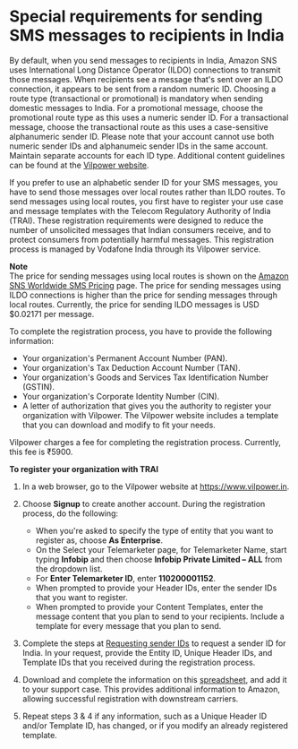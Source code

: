 # Special requirements for sending SMS messages to recipients in India<a name="channels-sms-awssupport-sender-id-india"></a>

By default, when you send messages to recipients in India, Amazon SNS uses International Long Distance Operator \(ILDO\) connections to transmit those messages\. When recipients see a message that's sent over an ILDO connection, it appears to be sent from a random numeric ID\. Choosing a route type \(transactional or promotional\) is mandatory when sending domestic messages to India\. For a promotional message, choose the promotional route type as this uses a numeric sender ID\. For a transactional message, choose the transactional route as this uses a case\-sensitive alphanumeric sender ID\. Please note that your account cannot use both numeric sender IDs and alphanumeic sender IDs in the same account\. Maintain separate accounts for each ID type\. Additional content guidelines can be found at the [Vilpower website](https://www.vilpower.in)\.

If you prefer to use an alphabetic sender ID for your SMS messages, you have to send those messages over local routes rather than ILDO routes\. To send messages using local routes, you first have to register your use case and message templates with the Telecom Regulatory Authority of India \(TRAI\)\. These registration requirements were designed to reduce the number of unsolicited messages that Indian consumers receive, and to protect consumers from potentially harmful messages\. This registration process is managed by Vodafone India through its Vilpower service\.

**Note**  
The price for sending messages using local routes is shown on the [Amazon SNS Worldwide SMS Pricing](https://aws.amazon.com/sns/sms-pricing/) page\. The price for sending messages using ILDO connections is higher than the price for sending messages through local routes\. Currently, the price for sending ILDO messages is USD $0\.02171 per message\.

To complete the registration process, you have to provide the following information:
+ Your organization's Permanent Account Number \(PAN\)\.
+ Your organization's Tax Deduction Account Number \(TAN\)\.
+ Your organization's Goods and Services Tax Identification Number \(GSTIN\)\.
+ Your organization's Corporate Identity Number \(CIN\)\.
+ A letter of authorization that gives you the authority to register your organization with Vilpower\. The Vilpower website includes a template that you can download and modify to fit your needs\.

Vilpower charges a fee for completing the registration process\. Currently, this fee is ₹5900\.

**To register your organization with TRAI**

1. In a web browser, go to the Vilpower website at [https://www\.vilpower\.in](https://www.vilpower.in)\.

1. Choose **Signup** to create another account\. During the registration process, do the following:
   + When you're asked to specify the type of entity that you want to register as, choose **As Enterprise**\.
   + On the Select your Telemarketer page, for Telemarketer Name, start typing **Infobip** and then choose **Infobip Private Limited – ALL** from the dropdown list\.
   +  For **Enter Telemarketer ID**, enter **110200001152**\.
   + When prompted to provide your Header IDs, enter the sender IDs that you want to register\.
   + When prompted to provide your Content Templates, enter the message content that you plan to send to your recipients\. Include a template for every message that you plan to send\. 

1. Complete the steps at [Requesting sender IDs](channels-sms-awssupport-sender-id.md) to request a sender ID for India\. In your request, provide the Entity ID, Unique Header IDs, and Template IDs that you received during the registration process\.

1. Download and complete the information on this [spreadsheet](samples/India_DLT_Template_Validation.zip), and add it to your support case\. This provides additional information to Amazon, allowing successful registration with downstream carriers\.

1. Repeat steps 3 & 4 if any information, such as a Unique Header ID and/or Template ID, has changed, or if you modify an already registered template\.